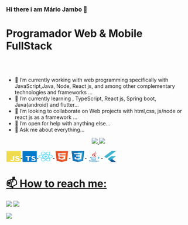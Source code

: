 ### Hi there i am Mário Jambo 👋

<h1>Programador Web & Mobile FullStack</h1>
<br><br>

- 🔭 I’m currently working  with web programming specifically with JavaScript,Java, Node, React js, and among other complementary technologies and frameworks ...
- 🌱 I’m currently learning  , TypeScript, React js, Spring boot,  Java(android) and flutter...
- 👯 I’m looking to collaborate on Web projects with html,css, js/node or react js as a framework ...
- 🤔 I’m open for help with anything else...
- 💬 Ask me about everything...


<div align="center">
  <a href="https://github.com/MarioJambo">
  <img height="180em" src="https://github-readme-stats.vercel.app/api?username=MarioJambo&show_icons=true&theme=dark&include_all_commits=true&count_private=true"/>
  <img height="180em" src="https://github-readme-stats.vercel.app/api/top-langs/?username=MarioJambo&layout=compact&langs_count=7&theme=dark"/>
</div>
<div style="display: inline_block"><br>
  <img align="center" alt="Mj-Js" height="30" width="40" src="https://raw.githubusercontent.com/devicons/devicon/master/icons/javascript/javascript-plain.svg">
  <img align="center" alt="Mj-Ts" height="30" width="40" src="https://raw.githubusercontent.com/devicons/devicon/master/icons/typescript/typescript-plain.svg">
  <img align="center" alt="Mj-React" height="30" width="40" src="https://raw.githubusercontent.com/devicons/devicon/master/icons/react/react-original.svg">
  <img align="center" alt="Mj-HTML" height="30" width="40" src="https://raw.githubusercontent.com/devicons/devicon/master/icons/html5/html5-original.svg">
  <img align="center" alt="Mj-CSS" height="30" width="40" src="https://raw.githubusercontent.com/devicons/devicon/master/icons/css3/css3-original.svg">
  <img align="center" alt="MJ-Java" height="30" width="40" src="https://raw.githubusercontent.com/devicons/devicon/master/icons/java/java-original.svg">
  <img align="center" alt="Mj-flutter" height="30" width="40" src="https://raw.githubusercontent.com/devicons/devicon/master/icons/flutter/flutter-original.svg">

</div>

 ##
 
<div> 
  <H1> 📫 How to reach me:</h1>
  <a href="https://instagram.com/MarioJambo__/" target="_blank"><img src="https://img.shields.io/badge/-Instagram-%23E4405F?style=for-the-badge&logo=instagram&logoColor=white" target="_blank"></a>
 	<a href="https://api.whatsapp.com/send?phone=258868877033&text=Welcome%20to%20my%20whatsapp" target="_blank"><img src="https://img.shields.io/badge/WhatsApp-25D366?style=for-the-badge&logo=whatsapp&logoColor=white" target="_blank"></a>
 
  <a href = "mailto:mjambo01@gmail.com"><img src="https://img.shields.io/badge/-Gmail-%23333?style=for-the-badge&logo=gmail&logoColor=white" target="_blank"></a>
 
</div>
